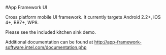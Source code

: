 #App Framework UI

Cross platform mobile UI framework.  It currently targets Android 2.2+, iOS 4+, BB7+, WP8.

Please see the included kitchen sink demo.

Additional documentation can be found at http://app-framework-software.intel.com/documentation.php